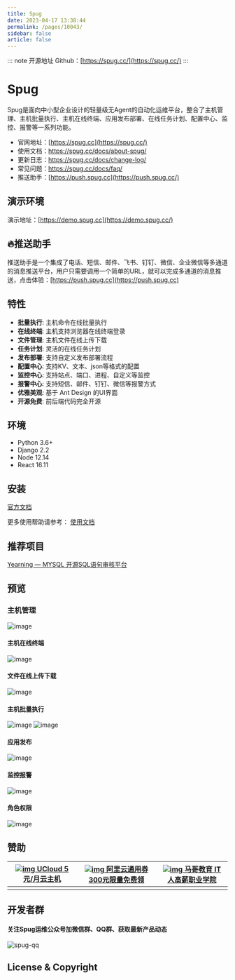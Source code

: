 ```yaml
---
title: Spug
date: 2023-04-17 13:38:44
permalink: /pages/10043/
sidebar: false
article: false
---
```

::: note 开源地址
Github：[https://spug.cc/](https://spug.cc/)
:::
# Spug

Spug是面向中小型企业设计的轻量级无Agent的自动化运维平台，整合了主机管理、主机批量执行、主机在线终端、应用发布部署、在线任务计划、配置中心、监控、报警等一系列功能。

- 官网地址：[https://spug.cc](https://spug.cc/)
- 使用文档：https://spug.cc/docs/about-spug/
- 更新日志：https://spug.cc/docs/change-log/
- 常见问题：https://spug.cc/docs/faq/
- 推送助手：[https://push.spug.cc](https://push.spug.cc/)

## 演示环境

演示地址：[https://demo.spug.cc](https://demo.spug.cc/)

## 🔥推送助手

推送助手是一个集成了电话、短信、邮件、飞书、钉钉、微信、企业微信等多通道的消息推送平台，用户只需要调用一个简单的URL，就可以完成多通道的消息推送，点击体验：[https://push.spug.cc](https://push.spug.cc)

## 特性

- **批量执行**: 主机命令在线批量执行
- **在线终端**: 主机支持浏览器在线终端登录
- **文件管理**: 主机文件在线上传下载
- **任务计划**: 灵活的在线任务计划
- **发布部署**: 支持自定义发布部署流程
- **配置中心**: 支持KV、文本、json等格式的配置
- **监控中心**: 支持站点、端口、进程、自定义等监控
- **报警中心**: 支持短信、邮件、钉钉、微信等报警方式
- **优雅美观**: 基于 Ant Design 的UI界面
- **开源免费**: 前后端代码完全开源

## 环境

- Python 3.6+
- Django 2.2
- Node 12.14
- React 16.11

## 安装

[官方文档](https://spug.cc/docs/install-docker)

更多使用帮助请参考： [使用文档](https://spug.cc/docs/host-manage/)

## 推荐项目

[Yearning — MYSQL 开源SQL语句审核平台](https://github.com/cookieY/Yearning)

## 预览

### 主机管理

![image](https://cdn.spug.cc/img/3.0/host.jpg)

#### 主机在线终端

![image](https://cdn.spug.cc/img/3.0/web-terminal.jpg)

#### 文件在线上传下载

![image](https://cdn.spug.cc/img/3.0/file-manager.jpg)

#### 主机批量执行

![image](https://cdn.spug.cc/img/3.0/host-exec.jpg) ![image](https://cdn.spug.cc/img/3.0/host-exec2.jpg)

#### 应用发布

![image](https://cdn.spug.cc/img/3.0/deploy.jpg)

#### 监控报警

![image](https://cdn.spug.cc/img/3.0/monitor.jpg)

#### 角色权限

![image](https://cdn.spug.cc/img/3.0/user-role.jpg)

## 赞助

| [![img](https://cdn.spug.cc/img/ucloud.png) UCloud 5 元/月云主机](https://www.ucloud.cn/site/active/kuaijie.html?invitation_code=C1xD0E5678FBA77) | [![img](https://cdn.spug.cc/img/aliyun_quan.png) 阿里云通用券 300元限量免费领](https://www.aliyun.com/minisite/goods?userCode=8vdj3myc) | [![img](https://cdn.spug.cc/img/magedu-logo.jpeg) 马哥教育 IT人高薪职业学院](http://www.magedu.com/) |
| ------------------------------------------------------------ | ------------------------------------------------------------ | ------------------------------------------------------------ |
|                                                              |                                                              |                                                              |

## 开发者群

#### 关注Spug运维公众号加微信群、QQ群、获取最新产品动态

![spug-qq](https://cdn.spug.cc/img/spug-club.jpg)

## License & Copyright
